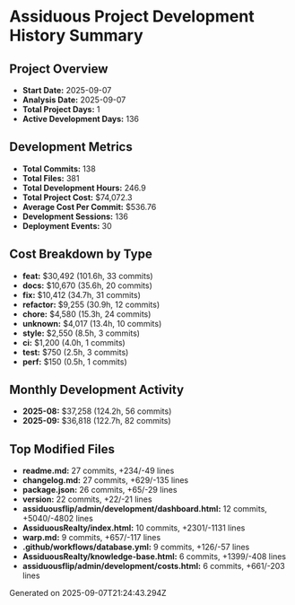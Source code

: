 # Assiduous Project Development History Summary

## Project Overview
- **Start Date:** 2025-09-07
- **Analysis Date:** 2025-09-07
- **Total Project Days:** 1
- **Active Development Days:** 136

## Development Metrics
- **Total Commits:** 138
- **Total Files:** 381
- **Total Development Hours:** 246.9
- **Total Project Cost:** $74,072.3
- **Average Cost Per Commit:** $536.76
- **Development Sessions:** 136
- **Deployment Events:** 30

## Cost Breakdown by Type
- **feat:** $30,492 (101.6h, 33 commits)
- **docs:** $10,670 (35.6h, 20 commits)
- **fix:** $10,412 (34.7h, 31 commits)
- **refactor:** $9,255 (30.9h, 12 commits)
- **chore:** $4,580 (15.3h, 24 commits)
- **unknown:** $4,017 (13.4h, 10 commits)
- **style:** $2,550 (8.5h, 3 commits)
- **ci:** $1,200 (4.0h, 1 commits)
- **test:** $750 (2.5h, 3 commits)
- **perf:** $150 (0.5h, 1 commits)

## Monthly Development Activity
- **2025-08:** $37,258 (124.2h, 56 commits)
- **2025-09:** $36,818 (122.7h, 82 commits)

## Top Modified Files
- **readme.md:** 27 commits, +234/-49 lines
- **changelog.md:** 27 commits, +629/-135 lines
- **package.json:** 26 commits, +65/-29 lines
- **version:** 22 commits, +22/-21 lines
- **assiduousflip/admin/development/dashboard.html:** 12 commits, +5040/-4802 lines
- **AssiduousRealty/index.html:** 10 commits, +2301/-1131 lines
- **warp.md:** 9 commits, +657/-117 lines
- **.github/workflows/database.yml:** 9 commits, +126/-57 lines
- **AssiduousRealty/knowledge-base.html:** 6 commits, +1399/-408 lines
- **assiduousflip/admin/development/costs.html:** 6 commits, +661/-203 lines

Generated on 2025-09-07T21:24:43.294Z
